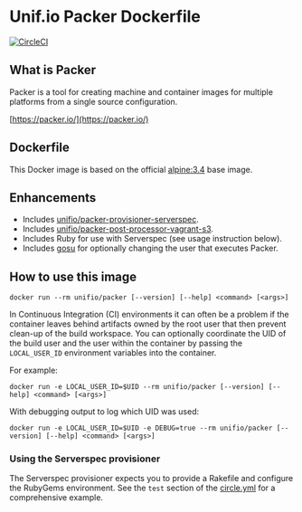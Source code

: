# Unif.io Packer Dockerfile
[![CircleCI](https://circleci.com/gh/unifio/dockerfile-packer.svg?style=svg)](https://circleci.com/gh/unifio/dockerfile-packer)

## What is Packer

Packer is a tool for creating machine and container images for multiple platforms from a single source configuration.

[https://packer.io/](https://packer.io/)

## Dockerfile

This Docker image is based on the official [alpine:3.4](https://hub.docker.com/_/alpine/) base image.

## Enhancements

* Includes [unifio/packer-provisioner-serverspec](https://github.com/unifio/packer-provisioner-serverspec).
* Includes [unifio/packer-post-processor-vagrant-s3](https://github.com/unifio/packer-post-processor-vagrant-s3).
* Includes Ruby for use with Serverspec (see usage instruction below).
* Includes [gosu](https://github.com/tianon/gosu) for optionally changing the user that executes Packer.

## How to use this image

```
docker run --rm unifio/packer [--version] [--help] <command> [<args>]
```

In Continuous Integration (CI) environments it can often be a problem if the container leaves behind artifacts owned by the root user that then prevent clean-up of the build workspace.
You can optionally coordinate the UID of the build user and the user within the container by passing the `LOCAL_USER_ID` environment variables into the container.

For example:

```
docker run -e LOCAL_USER_ID=$UID --rm unifio/packer [--version] [--help] <command> [<args>]
```

With debugging output to log which UID was used:

```
docker run -e LOCAL_USER_ID=$UID -e DEBUG=true --rm unifio/packer [--version] [--help] <command> [<args>]
```

### Using the Serverspec provisioner

The Serverspec provisioner expects you to provide a Rakefile and configure the RubyGems environment. See the `test` section of the [circle.yml](circle.yml) for a comprehensive example.
